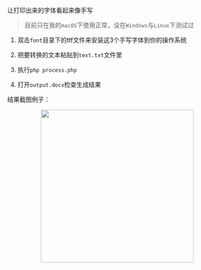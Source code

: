 让打印出来的字体看起来像手写

> 目前只在我的`macOS`下使用正常，没在`Windows`与`Linux`下测试过

1. 双击`font`目录下的ttf文件来安装这3个手写字体到你的操作系统

2. 把要转换的文本粘贴到`text.txt`文件里

3. 执行`php process.php`

4. 打开`output.docx`检查生成结果


结果截图例子：

<p align="center">
    <a href="#">
      <img src="https://raw.githubusercontent.com/zjsxwc/handwrite-text/master/preview.jpg" width=350>
    </a>
</p>
